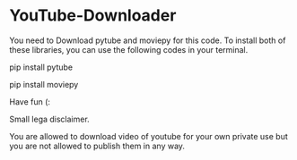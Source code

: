 # YouTube-Downloader
You need to Download pytube and moviepy for this code.
To install both of these libraries, you can use the following codes in your terminal.

pip install pytube

pip install moviepy

Have fun (:

Small lega disclaimer.

You are allowed to download video of youtube for your own private use but you are not allowed to publish them in any way.
